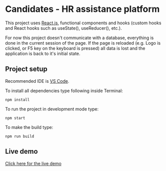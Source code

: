 # Candidates - HR assistance platform

This project uses [React.js](https://reactjs.org/), functional components and hooks (custom hooks and React hooks such as useState(), useReducer(), etc.).

For now this project doesn't communicate with a database, everything is done in the current session of the page. If the page is reloaded (e.g. Logo is clicked, or F5 key on the keyboard is pressed) all data is lost and the application is back to it's initial state.

## Project setup

Recommended IDE is [VS Code](https://code.visualstudio.com/).

To install all dependencies type following inside Terminal:

`npm install`

To run the project in development mode type:

`npm start`

To make the build type:

`npm run build`

## Live demo

[Click here for the live demo](https://bogdan-bogdanovic.com/candidates-hr-platform/)
